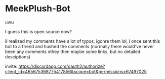 # MeekPlush-Bot
uwu

I guess this is open source now?

iI realized my comments have a lot of typos, igonre them lol, I once sent this bot to a friend and hushed the comments (normally there would've never been any comments othey then maybe some links, but no detailed desciptions)

invite:
https://discordapp.com/oauth2/authorize?client_id=465675368775417856&scope=bot&permissions=67497025
